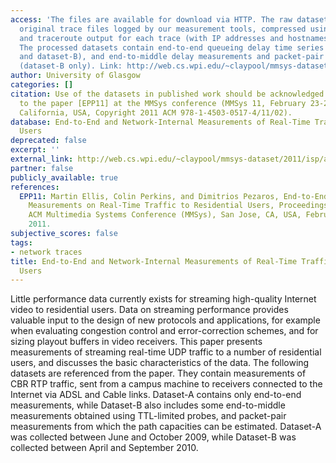 ```yaml
---
access: 'The files are available for download via HTTP. The raw datasets contain the
  original trace files logged by our measurement tools, compressed using crtpdumpz,
  and traceroute output for each trace (with IP addresses and hostnames anonymised).
  The processed datasets contain end-to-end queueing delay time series (both dataset-A
  and dataset-B), and end-to-middle delay measurements and packet-pair capacity measurements
  (dataset-B only). Link: http://web.cs.wpi.edu/~claypool/mmsys-dataset/2011/isp/'
author: University of Glasgow
categories: []
citation: Use of the datasets in published work should be acknowledged by a full citation
  to the paper [EPP11] at the MMSys conference (MMSys 11, February 23-25, San Jose,
  California, USA, Copyright 2011 ACM 978-1-4503-0517-4/11/02).
database: End-to-End and Network-Internal Measurements of Real-Time Traffic to Residential
  Users
deprecated: false
excerpt: ''
external_link: http://web.cs.wpi.edu/~claypool/mmsys-dataset/2011/isp/author.html
partner: false
publicly_available: true
references:
  EPP11: Martin Ellis, Colin Perkins, and Dimitrios Pezaros, End-to-End and Network-Internal
    Measurements on Real-Time Traffic to Residential Users, Proceedings of the First
    ACM Multimedia Systems Conference (MMSys), San Jose, CA, USA, February 23-25,
    2011.
subjective_scores: false
tags:
- network traces
title: End-to-End and Network-Internal Measurements of Real-Time Traffic to Residential
  Users
---
```


Little performance data currently exists for streaming high-quality Internet video to residential users. Data on streaming performance provides valuable input to the design of new protocols and applications, for example when evaluating congestion control and error-correction schemes, and for sizing playout buffers in video receivers. This paper presents measurements of streaming real-time UDP traffic to a number of residential users, and discusses the basic characteristics of the data. The following datasets are referenced from the paper. They contain measurements of CBR RTP traffic, sent from a campus machine to receivers connected to the Internet via ADSL and Cable links. Dataset-A contains only end-to-end measurements, while Dataset-B also includes some end-to-middle measurements obtained using TTL-limited probes, and packet-pair measurements from which the path capacities can be estimated. Dataset-A was collected between June and October 2009, while Dataset-B was collected between April and September 2010.
